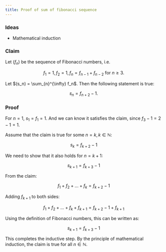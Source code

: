 ```yaml
---
title: Proof of sum of fibonacci sequence
---
```


<!-- endexcerpt -->

### Ideas

- Mathematical induction

### Claim

Let $(f_n)$ be the sequence of Fibonacci numbers, i.e.

$$
f_1 = 1, f_2 = 1, f_n = f_{n-1} + f_{n-2} \text{ for } n \geq 3.
$$

Let $(s_n) = \sum_{n}^{\infty} f_n$. Then the following statement is true:

$$
s_n = f_{n+2} - 1.
$$

### Proof

For $n=1$, $s_1 = f_1 = 1$. And we can know it satisfies the claim, since $f_3 - 1 = 2 - 1 = 1$.

Assume that the claim is true for some $n=k, k \in \mathbb{N}$:

$$
s_k = f_{k+2} - 1
$$

We need to show that it also holds for $n=k+1$:

$$
s_{k+1} = f_{k+3} - 1
$$

From the claim:

$$
f_1 + f_2 + \ldots + f_k = f_{k+2} - 1
$$

Adding $f_{k+1}$ to both sides:

$$
f_1 + f_2 + \ldots + f_k + f_{k+1} = f_{k+2} - 1 + f_{k+1}
$$

Using the definition of Fibonacci numbers, this can be written as:

$$
s_{k+1} = f_{k+3} - 1
$$

This completes the inductive step. By the principle of mathematical induction, the claim is true for all $n \in \mathbb{N}$.

